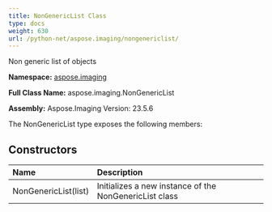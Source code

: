 ```yaml
---
title: NonGenericList Class
type: docs
weight: 630
url: /python-net/aspose.imaging/nongenericlist/
---
```


Non generic list of objects

**Namespace:** [aspose.imaging](/imaging/python-net/aspose.imaging/)

**Full Class Name:** aspose.imaging.NonGenericList

**Assembly:**  Aspose.Imaging Version: 23.5.6

The NonGenericList type exposes the following members:
## **Constructors**
|**Name**|**Description**|
| :- | :- |
|NonGenericList(list)|Initializes a new instance of the NonGenericList class|
